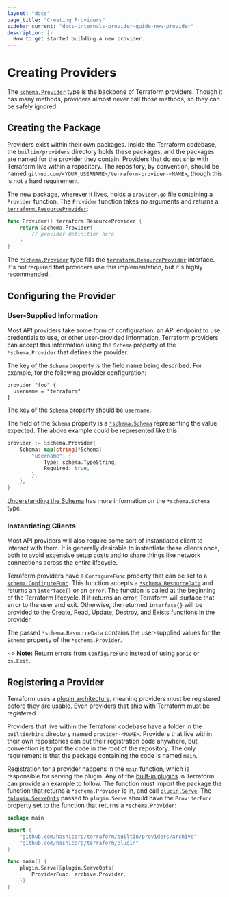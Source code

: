 ```yaml
---
layout: "docs"
page_title: "Creating Providers"
sidebar_current: "docs-internals-provider-guide-new-provider"
description: |-
  How to get started building a new provider.
---
```


# Creating Providers

The
[`schema.Provider`](https://godoc.org/github.com/hashicorp/terraform/helper/schema#Provider)
type is the backbone of Terraform providers. Though it has many methods,
providers almost never call those methods, so they can be safely ignored.

## Creating the Package

Providers exist within their own packages. Inside the Terraform codebase, the
`builtin/providers` directory holds these packages, and the packages are named
for the provider they contain. Providers that do not ship with Terraform live
within a repository. The repository, by convention, should be named
`github.com/<YOUR_USERNAME>/terraform-provider-<NAME>`, though this is not a
hard requirement.

The new package, wherever it lives, holds a `provider.go` file containing a
`Provider` function. The `Provider` function takes no arguments and returns a
[`terraform.ResourceProvider`](https://godoc.org/github.com/hashicorp/terraform/terraform#ResourceProvider):

```go
func Provider() terraform.ResourceProvider {
	return &schema.Provider{
		// provider definition here
	}
}
```

The
[`*schema.Provider`](https://godoc.org/github.com/hashicorp/terraform/helper/schema#Provider)
type fills the
[`terraform.ResourceProvider`](https://godoc.org/github.com/hashicorp/terraform/terraform#ResourceProvider)
interface. It's not required that providers use this implementation, but it's
highly recommended.

## Configuring the Provider

### User-Supplied Information

Most API providers take some form of configuration: an API endpoint to use,
credentials to use, or other user-provided information. Terraform providers can
accept this information using the `Schema` property of the `*schema.Provider`
that defines the provider.

The key of the `Schema` property is the field name being described. For
example, for the following provider configuration:

```hcl
provider "foo" {
  username = "terraform"
}
```

The key of the `Schema` property should be `username`.

The field of the `Schema` property is a
[`*schema.Schema`](https://godoc.org/github.com/hashicorp/terraform/helper/schema#Schema)
representing the value expected. The above example could be represented like
this:

```go
provider := &schema.Provider{
	Schema: map[string]*Schema{
		"username": {
			Type: schema.TypeString,
			Required: true,
		},
	},
}
```

[Understanding the Schema](schema.html) has more information on the
`*schema.Schema` type.

### Instantiating Clients

Most API providers will also require some sort of instantiated client to
interact with them. It is generally desirable to instantiate these clients
once, both to avoid expensive setup costs and to share things like network
connections across the entire lifecycle.

Terraform providers have a `ConfigureFunc` property that can be set to a
[`schema.ConfigureFunc`](https://godoc.org/github.com/hashicorp/terraform/helper/schema#ConfigureFunc).
This function accepts a [`*schema.ResourceData`](resource-data.html) and
returns an `interface{}` or an `error`. The function is called at the beginning
of the Terraform lifecycle. If it returns an error, Terraform will surface
that error to the user and exit. Otherwise, the returned `interface{}` will be
provided to the Create, Read, Update, Destroy, and Exists functions in the
provider.

The passed `*schema.ResourceData` contains the user-supplied values for the
`Schema` property of the `*schema.Provider`.

~> **Note:** Return errors from `ConfigureFunc` instead of using `panic` or
`os.Exit`.

## Registering a Provider

Terraform uses a [plugin architecture](/docs/plugins), meaning providers must
be registered before they are usable. Even providers that ship with Terraform
must be registered.

Providers that live within the Terraform codebase have a folder in the
`builtin/bins` directory named `provider-<NAME>`. Providers that live within
their own repositories can put their registration code anywhere, but convention
is to put the code in the root of the repository. The only requirement is that
the package containing the code is named `main`.

Registration for a provider happens in the `main` function, which is
responsible for serving the plugin. Any of the [built-in
plugins](https://github.com/hashicorp/terraform/tree/master/builtin/bins) in
Terraform can provide an example to follow. The function must import the
package the function that returns a `*schema.Provider` is in, and call
[`plugin.Serve`](https://godoc.org/github.com/hashicorp/terraform/plugin#Serve).
The
[`*plugin.ServeOpts`](https://godoc.org/github.com/hashicorp/terraform/plugin#ServeOpts)
passed to `plugin.Serve` should have the `ProviderFunc` property set to the
function that returns a `*schema.Provider`:

```go
package main

import (
	"github.com/hashicorp/terraform/builtin/providers/archive"
	"github.com/hashicorp/terraform/plugin"
)

func main() {
	plugin.Serve(&plugin.ServeOpts{
		ProviderFunc: archive.Provider,
	})
}
```
